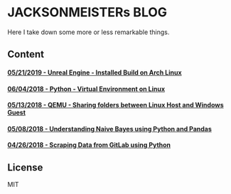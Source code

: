 # JACKSONMEISTERs BLOG #
Here I take down some more or less remarkable things.

## Content ##

#### [05/21/2019 - Unreal Engine - Installed Build on Arch Linux](/posts/ue4-installed-build.md) ####

#### [06/04/2018 - Python - Virtual Environment on Linux](/posts/python-virtualenv.md) ####

#### [05/13/2018 - QEMU - Sharing folders between Linux Host and Windows Guest](/posts/qemu-share-folder.md) ####

#### [05/08/2018 - Understanding Naive Bayes using Python and Pandas](/posts/understanding-naive-bayes.md) ####

#### [04/26/2018 - Scraping Data from GitLab using Python](/posts/gitlab-data-scraping.md) ####

## License ##
MIT